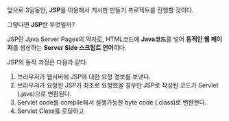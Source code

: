 앞으로 3일동안, **JSP**를 이용해서 게시판 만들기 프로젝트를 진행할 것이다.

그렇다면 **JSP**란 무엇일까?

JSP란 Java Server Pages의 약자로,
HTML코드에 **Java코드**를 넣어 **동적인 웹 페이지**를 생성하는 **Server Side 스크립트 언어**이다.

JSP의 동작 과정은 다음과 같다.
1. 브라우저가 웹서버에 JSP에 대한 요청 정보를 보낸다.
2. 브라우저가 요청한 JSP가 최초로 요청했을 경우만 JSP로 작성된 코드가 Servlet (.java)으로 변환된다.
3. Servlet code를 compile해서 실행가능한 byte code (.class)로 변환한다.
4. Servlet Class를 로딩하고 
<!--stackedit_data:
eyJoaXN0b3J5IjpbMTg2NTk1NjIzOV19
-->